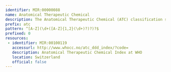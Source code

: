 ```yaml
---
identifier: MIR:00000088
name: Anatomical Therapeutic Chemical
description: The Anatomical Therapeutic Chemical (ATC) classification system, divides active substances into different groups according to the organ or system on which they act and their therapeutic, pharmacological and chemical properties. Drugs are classified in groups at five different levels;  Drugs are divided into fourteen main groups (1st level), with pharmacological/therapeutic subgroups (2nd level).  The 3rd and 4th levels are chemical/pharmacological/therapeutic subgroups and the 5th level is the chemical substance. The Anatomical Therapeutic Chemical (ATC) classification system and the Defined Daily Dose (DDD) is a tool for exchanging and comparing data on drug use at international, national or local levels.
prefix: atc
pattern: ^[A-Z](\d+([A-Z]{1,2}(\d+)?)?)?$
prefixed: 0
resources:
 - identifier: MIR:00100119
   accessurl: http://www.whocc.no/atc_ddd_index/?code=
   description: Anatomical Therapeutic Chemical Index at WHO
   location: Switzerland
   official: false
---
```

